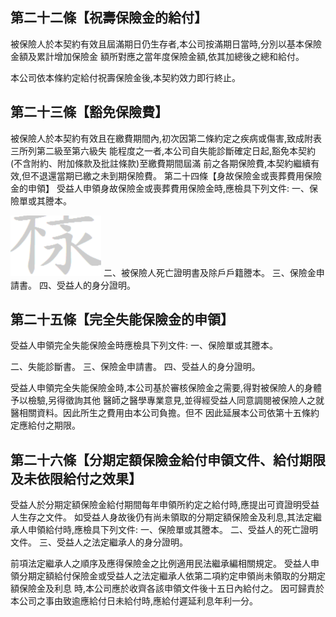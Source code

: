 
## 第二十二條【祝壽保險金的給付】

被保險人於本契約有效且屆滿期日仍生存者,本公司按滿期日當時,分別以基本保險金額及累計增加保險金 額所對應之當年度保險金額,依其加總後之總和給付。

本公司依本條約定給付祝壽保險金後,本契約效力即行終止。

## 第二十三條【豁免保險費】

被保險人於本契約有效且在繳費期間內,初次因第二條約定之疾病或傷害,致成附表三所列第二級至第六級失 能程度之一者,本公司自失能診斷確定日起,豁免本契約(不含附約、附加條款及批註條款)至繳費期間屆滿 前之各期保險費,本契約繼續有效,但不退還當期已繳之未到期保險費。 第二十四條【身故保險金或喪葬費用保險金的申領】 受益人申領身故保險金或喪葬費用保險金時,應檢具下列文件:
一、保險單或其謄本。

![0_image_0.png](0_image_0.png) 二、被保險人死亡證明書及除戶戶籍謄本。 三、保險金申請書。 四、受益人的身分證明。

## 第二十五條【完全失能保險金的申領】

受益人申領完全失能保險金時應檢具下列文件:
一、保險單或其謄本。

二、失能診斷書。 三、保險金申請書。 四、受益人的身分證明。

受益人申領完全失能保險金時,本公司基於審核保險金之需要,得對被保險人的身體予以檢驗,另得徵詢其他 醫師之醫學專業意見,並得經受益人同意調閱被保險人之就醫相關資料。因此所生之費用由本公司負擔。但不 因此延展本公司依第十五條約定應給付之期限。

## 第二十六條【分期定額保險金給付申領文件、給付期限及未依限給付之效果】

受益人於分期定額保險金給付期間每年申領所約定之給付時,應提出可資證明受益人生存之文件。 如受益人身故後仍有尚未領取的分期定額保險金及利息,其法定繼承人申領給付時,應檢具下列文件:
一、保險單或其謄本。 二、受益人的死亡證明文件。 三、受益人之法定繼承人的身分證明。

前項法定繼承人之順序及應得保險金之比例適用民法繼承編相關規定。 受益人申領分期定額給付保險金或受益人之法定繼承人依第二項約定申領尚未領取的分期定額保險金及利息 時,本公司應於收齊各該申領文件後十五日內給付之。 因可歸責於本公司之事由致逾應給付日未給付時,應給付遲延利息年利一分。